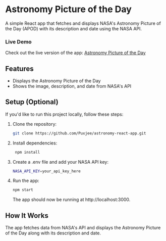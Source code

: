 # Astronomy Picture of the Day

A simple React app that fetches and displays NASA's Astronomy Picture of the Day (APOD) with its description and date using the NASA API.

### Live Demo

Check out the live version of the app: [Astronomy Picture of the Day](https://your-netlify-site-url)

## Features

- Displays the Astronomy Picture of the Day
- Shows the image, description, and date from NASA's API

## Setup (Optional)

If you'd like to run this project locally, follow these steps:

1. Clone the repository:

   ```bash
   git clone https://github.com/Puxjee/astronomy-react-app.git
   ```

2. Install dependencies:

   ```bash
    npm install
   ```

3. Create a .env file and add your NASA API key:

   ```bash
   NASA_API_KEY=your_api_key_here
   ```

4. Run the app:

   ```bash
   npm start
   ```

   The app should now be running at http://localhost:3000.

## How It Works

The app fetches data from NASA's API and displays the Astronomy Picture of the Day along with its description and date.
